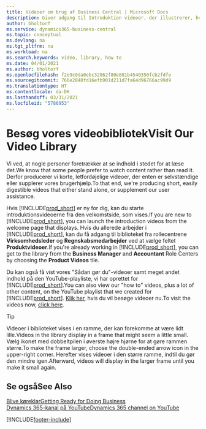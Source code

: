 ```yaml
---
title: Videoer om brug af Business Central | Microsoft Docs
description: Giver adgang til Introduktion videoer, der illustrerer, hvordan du udfører almindelige opgaver.
author: bholtorf
ms.service: dynamics365-business-central
ms.topic: conceptual
ms.devlang: na
ms.tgt_pltfrm: na
ms.workload: na
ms.search.keywords: video, library, how to
ms.date: 04/01/2021
ms.author: bholtorf
ms.openlocfilehash: f2e9c0da0ebc32862f80e881b4540350fcb2fdfe
ms.sourcegitcommit: 766e2840fd16efb901d211d7fa64d96766ac99d9
ms.translationtype: HT
ms.contentlocale: da-DK
ms.lasthandoff: 03/31/2021
ms.locfileid: "5786953"
---
```

# <a name="visit-our-video-library"></a><span data-ttu-id="80a61-103">Besøg vores videobibliotek</span><span class="sxs-lookup"><span data-stu-id="80a61-103">Visit Our Video Library</span></span>

<span data-ttu-id="80a61-104">Vi ved, at nogle personer foretrækker at se indhold i stedet for at læse det.</span><span class="sxs-lookup"><span data-stu-id="80a61-104">We know that some people prefer to watch content rather than read it.</span></span> <span data-ttu-id="80a61-105">Derfor producerer vi korte, letfordøjelige videoer, der enten er selvstændige eller supplerer vores brugerhjælp.</span><span class="sxs-lookup"><span data-stu-id="80a61-105">To that end, we're producing short, easily digestible videos that either stand alone, or supplement our user assistance.</span></span>  

<span data-ttu-id="80a61-106">Hvis [!INCLUDE[prod_short](includes/prod_short.md)] er ny for dig, kan du starte introduktionsvideoerne fra den velkomstside, som vises.</span><span class="sxs-lookup"><span data-stu-id="80a61-106">If you are new to [!INCLUDE[prod_short](includes/prod_short.md)], you can launch the introduction videos from the welcome page that displays.</span></span> <span data-ttu-id="80a61-107">Hvis du allerede arbejder i [!INCLUDE[prod_short](includes/prod_short.md)], kan du få adgang til biblioteket fra rollecentrene **Virksomhedsleder** og **Regnskabsmedarbejder** ved at vælge feltet **Produktvideoer**.</span><span class="sxs-lookup"><span data-stu-id="80a61-107">If you're already working in [!INCLUDE[prod_short](includes/prod_short.md)], you can get to the library from the **Business Manager** and **Accountant** Role Centers by choosing the **Product Videos** tile.</span></span>  

<span data-ttu-id="80a61-108">Du kan også få vist vores "Sådan gør du"-videoer samt meget andet indhold på den YouTube-playliste, vi har oprettet for [!INCLUDE[prod_short](includes/prod_short.md)].</span><span class="sxs-lookup"><span data-stu-id="80a61-108">You can also view our "how to" videos, plus a lot of other content, on the YouTube playlist that we created for [!INCLUDE[prod_short](includes/prod_short.md)].</span></span> <span data-ttu-id="80a61-109">[Klik her](https://go.microsoft.com/fwlink/?linkid=851533), hvis du vil besøge videoer nu.</span><span class="sxs-lookup"><span data-stu-id="80a61-109">To visit the videos now, [click here](https://go.microsoft.com/fwlink/?linkid=851533).</span></span>

> [!Tip]  
> <span data-ttu-id="80a61-110">Videoer i biblioteket vises i en ramme, der kan forekomme at være lidt lille.</span><span class="sxs-lookup"><span data-stu-id="80a61-110">Videos in the library display in a frame that might seem a little small.</span></span> <span data-ttu-id="80a61-111">Vælg ikonet med dobbeltpilen i øverste højre hjørne for at gøre rammen større.</span><span class="sxs-lookup"><span data-stu-id="80a61-111">To make the frame larger, choose the double-ended arrow icon in the upper-right corner.</span></span> <span data-ttu-id="80a61-112">Herefter vises videoer i den større ramme, indtil du gør den mindre igen.</span><span class="sxs-lookup"><span data-stu-id="80a61-112">Afterward, videos will display in the larger frame until you make it small again.</span></span>

## <a name="see-also"></a><span data-ttu-id="80a61-113">Se også</span><span class="sxs-lookup"><span data-stu-id="80a61-113">See Also</span></span>

[<span data-ttu-id="80a61-114">Blive køreklar</span><span class="sxs-lookup"><span data-stu-id="80a61-114">Getting Ready for Doing Business</span></span>](ui-get-ready-business.md)  
[<span data-ttu-id="80a61-115">Dynamics 365-kanal på YouTube</span><span class="sxs-lookup"><span data-stu-id="80a61-115">Dynamics 365 channel on YouTube</span></span>](https://www.youtube.com/channel/UCJGCg4rB3QSs8y_1FquelBQ)  


[!INCLUDE[footer-include](includes/footer-banner.md)]